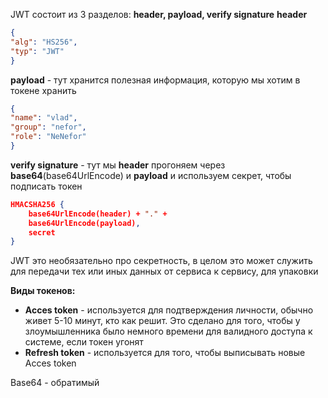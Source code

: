 
JWT состоит из 3 разделов: **header, payload, verify signature**
**header**
```json
{
"alg": "HS256", 
"typ": "JWT"
}
```
**payload** - тут хранится полезная информация, которую мы хотим в токене хранить
```json
{
"name": "vlad", 
"group": "nefor",
"role": "NeNefor"
}
```
**verify signature** - тут мы **header** прогоняем через **base64**(base64UrlEncode) и **payload** и используем секрет, чтобы подписать токен
```json
HMACSHA256 {
	base64UrlEncode(header) + "." +
	base64UrlEncode(payload),
	secret
}
```

JWT это необязательно про секретность, в целом это может служить для передачи тех или иных данных от сервиса к сервису, для упаковки

**Виды токенов:**
- **Acces token** - используется для подтверждения личности, обычно живет 5-10 минут, кто как решит. Это сделано для того, чтобы у злоумышленника было немного времени для валидного доступа к системе, если токен угонят
- **Refresh token** - используется для того, чтобы выписывать новые Acces token

Base64 - обратимый

